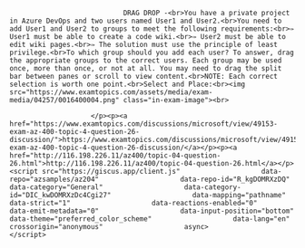 <p class="card-text">
							
								DRAG DROP -<br>You have a private project in Azure DevOps and two users named User1 and User2.<br>You need to add User1 and User2 to groups to meet the following requirements:<br>✑ User1 must be able to create a code wiki.<br>✑ User2 must be able to edit wiki pages.<br>✑ The solution must use the principle of least privilege.<br>To which group should you add each user? To answer, drag the appropriate groups to the correct users. Each group may be used once, more than once, or not at all. You may need to drag the split bar between panes or scroll to view content.<br>NOTE: Each correct selection is worth one point.<br>Select and Place:<br><img src="https://www.examtopics.com/assets/media/exam-media/04257/0016400004.png" class="in-exam-image"><br>
							
						</p><p><a href="https://www.examtopics.com/discussions/microsoft/view/49153-exam-az-400-topic-4-question-26-discussion/">https://www.examtopics.com/discussions/microsoft/view/49153-exam-az-400-topic-4-question-26-discussion/</a></p><p><a href="http://116.198.226.11/az400/topic-04-question-26.html">http://116.198.226.11/az400/topic-04-question-26.html</a></p><script src="https://giscus.app/client.js"                    data-repo="azsamples/az204"                    data-repo-id="R_kgDOMRXzDQ"                    data-category="General"                    data-category-id="DIC_kwDOMRXzDc4Cgi27"                    data-mapping="pathname"                    data-strict="1"                    data-reactions-enabled="0"                    data-emit-metadata="0"                    data-input-position="bottom"                    data-theme="preferred_color_scheme"                    data-lang="en"                    crossorigin="anonymous"                    async>                    </script>